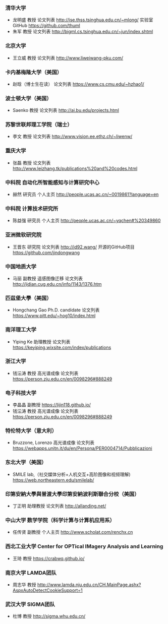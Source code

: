 
### 清华大学
* 龙明盛 教授 论文列表 http://ise.thss.tsinghua.edu.cn/~mlong/  实验室GitHub https://github.com/thuml
* 朱军 教授 论文列表 http://bigml.cs.tsinghua.edu.cn/~jun/index.shtml

### 北京大学
* 王立威 教授 论文列表 http://www.liweiwang-pku.com/

### 卡内基梅隆大学（美国）
* 赵晗（博士生在读） 论文列表 https://www.cs.cmu.edu/~hzhao1/

### 波士顿大学（美国）
* Saenko 教授 论文列表 http://ai.bu.edu/projects.html

### 苏黎世联邦理工学院（瑞士）
* 李文 教授 论文列表 http://www.vision.ee.ethz.ch/~liwenw/

### 重庆大学
* 张磊 教授 论文列表 http://www.leizhang.tk/publications%20and%20codes.html

### 中科院 自动化所智能感知与计算研究中心
* 赫然 研究员 个人主页 http://people.ucas.ac.cn/~0019861?language=en

### 中科院 计算技术研究所
* 陈益强 研究员 个人主页 http://people.ucas.ac.cn/~yqchen#%20349860

### 亚洲微软研究院
* 王晋东 研究院 论文列表 http://jd92.wang/ 开源的GitHub项目 https://github.com/jindongwang

### 中国地质大学
* 马丽 副教授 遥感图像迁移 论文列表 http://jidian.cug.edu.cn/info/1143/1376.htm

### 匹茲堡大學（美国）
* Hongchang Gao Ph.D. candidate 论文列表 https://www.pitt.edu/~hog10/index.html

### 南洋理工大学
* Yiping Ke 助理教授 论文列表 https://keyiping.wixsite.com/index/publications

### 浙江大学
* 钱沄涛 教授 高光谱成像 论文列表 https://person.zju.edu.cn/en/0098296#888249

### 电子科技大学
* 李晶晶 副教授 https://lijin118.github.io/
* 钱沄涛 教授 高光谱成像 论文列表 https://person.zju.edu.cn/en/0098296#888249 

### 特伦特大学（意大利） 
* Bruzzone, Lorenzo 高光谱成像 论文列表 https://webapps.unitn.it/du/en/Persona/PER0004714/Pubblicazioni

### 东北大学（美国） 
* SMILE lab,（社交媒体分析+人机交互+高阶图像和视频理解) https://web.northeastern.edu/smilelab/

### 印第安納大學與普渡大學印第安納波利斯聯合分校（美国）
* 丁正明 助理教授 论文列表 http://allanding.net/

### 中山大学 数学学院（科学计算与计算机应用系）
* 任传贤 副教授 个人主页 http://www.scholat.com/renchx.cn

### 西北工业大学 Center for OPTical IMagery Analysis and Learning
* 王琦 教授 https://crabwq.github.io/

### 南京大学 LAMDA团队
* 周志华 教授 http://www.lamda.nju.edu.cn/CH.MainPage.ashx?AspxAutoDetectCookieSupport=1

### 武汉大学 SIGMA团队
* 杜博 教授 http://sigma.whu.edu.cn/






 
